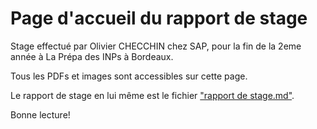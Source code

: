 # Page d'accueil du rapport de stage

Stage effectué par Olivier CHECCHIN chez SAP, pour la fin de la 2eme année à La Prépa des INPs à Bordeaux.

Tous les PDFs et images sont accessibles sur cette page.

Le rapport de stage en lui même est le fichier ["rapport de stage.md"](rapport_de_stage.md).

Bonne lecture!
